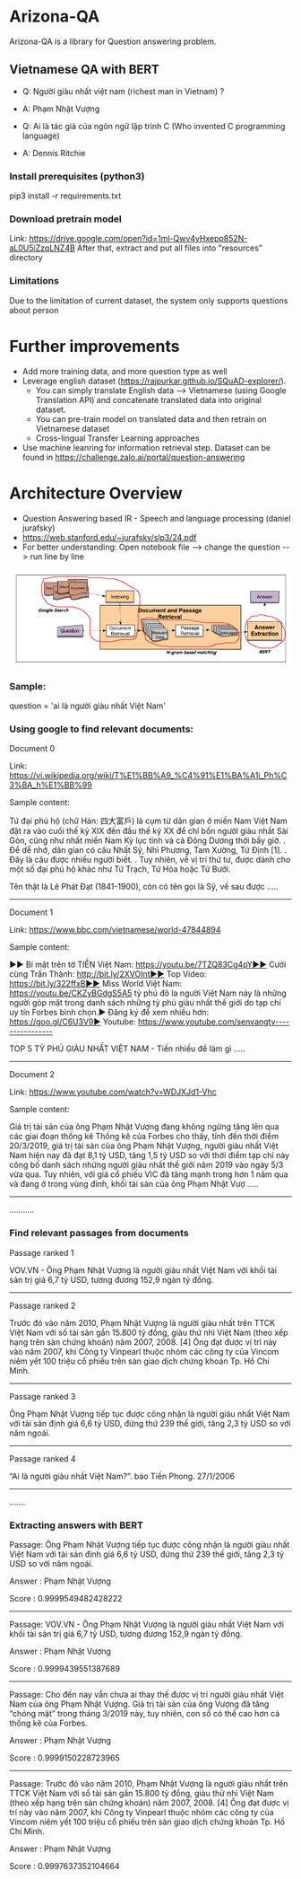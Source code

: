 # Arizona-QA
Arizona-QA is a library for Question answering problem.

## Vietnamese QA with BERT

- Q: Người giàu nhất việt nam (richest man in Vietnam) ?
- A: Phạm Nhật Vượng

- Q: Ai là tác giả của ngôn ngữ lập trình C (Who invented C programming language)
- A: Dennis Ritchie

### Install prerequisites (python3)
pip3 install -r requirements.txt

### Download pretrain model 
Link: https://drive.google.com/open?id=1ml-Qwv4yHxepp852N-aL0U5iZzqLNZ4B
After that, extract and put all files into "resources" directory

### Limitations
Due to the limitation of current dataset, the system only supports questions about person

# Further improvements
 - Add more training data, and more question type as well
 - Leverage english dataset (https://rajpurkar.github.io/SQuAD-explorer/). 
     - You can simply translate English data  --> Vietnamese (using Google Translation API) and concatenate translated data into original dataset. 
     - You can pre-train model on translated data and then retrain on Vietnamese dataset
     - Cross-lingual Transfer Learning approaches
 - Use machine leanring for information retrieval step. Dataset can be found in https://challenge.zalo.ai/portal/question-answering

# Architecture Overview
 - Question Answering based IR - Speech and language processing (daniel jurafsky)
 - https://web.stanford.edu/~jurafsky/slp3/24.pdf
 - For better understanding: Open notebook file --> change the question --> run line by line
 
<img src="docs/imgs/framework.png">


### Sample:

question = 'ai là người giàu nhất Việt Nam'

### Using google to find relevant documents:

Document 0

Link: https://vi.wikipedia.org/wiki/T%E1%BB%A9_%C4%91%E1%BA%A1i_Ph%C3%BA_h%E1%BB%99

Sample content:

 Tứ đại phú hộ (chữ Hán: 四大富戶) là cụm từ dân gian ở miền Nam Việt Nam đặt ra vào cuối thế kỷ XIX đến đầu thế kỷ XX để chỉ bốn người giàu nhất Sài Gòn, cũng như nhất miền Nam Kỳ lục tỉnh và cả Đông Dương thời bấy giờ. . Để dễ nhớ, dân gian có câu Nhất Sỹ, Nhì Phương, Tam Xường, Tứ Định [1]. . Đây là câu được nhiều người biết. . Tuy nhiên, về vị trí thứ tư, được dành cho một số đại phú hộ khác như Tứ Trạch, Tứ Hỏa hoặc Tứ Bưởi.

Tên thật là Lê Phát Đạt (1841-1900), còn có tên gọi là Sỹ, về sau được .....

------------------------------

Document 1

Link: https://www.bbc.com/vietnamese/world-47844894

Sample content:

 ►► Bí mật trên tờ TIỀN Việt Nam: https://youtu.be/7TZQ83Cg4pY►► Cười cùng Trấn Thành: http://bit.ly/2XVOInt►► Top Video: https://bit.ly/322ffxB►► Miss World Việt Nam: https://youtu.be/CKZyBGdgS5A5 tỷ phú đô la người Việt Nam này là những người góp mặt trong danh sách những tỷ phú giàu nhất thế giới do tạp chí uy tín Forbes bình chọn.► Đăng ký để xem nhiều hơn: https://goo.gl/C6U3V9► Youtube: https://www.youtube.com/senvangtv----------------

TOP 5 TỶ PHÚ GIÀU NHẤT VIỆT NAM - Tiền nhiều để làm gì .....

------------------------------

Document 2

Link: https://www.youtube.com/watch?v=WDJXJd1-Vhc

Sample content:

 Giá trị tài sản của ông Phạm Nhật Vượng đang không ngừng tăng lên qua các giai đoạn thống kê
Thống kê của Forbes cho thấy, tính đến thời điểm 20/3/2019, giá trị tài sản của ông Phạm Nhật Vượng, người giàu nhất Việt Nam hiện nay đã đạt 8,1 tỷ USD, tăng 1,5 tỷ USD so với thời điểm tạp chí này công bố danh sách những người giàu nhất thế giới năm 2019 vào ngày 5/3 vừa qua.
Tuy nhiên, với giá cổ phiếu VIC đã tăng mạnh trong hơn 1 năm qua và đang ở trong vùng đỉnh, khối tài sản của ông Phạm Nhật Vượ .....

------------------------------
...........

### Find relevant passages from documents

Passage ranked 1

VOV.VN - Ông Phạm Nhật Vượng là người giàu nhất Việt Nam với khối tài sản trị giá 6,7 tỷ USD, tương đương 152,9 ngàn tỷ đồng.

------------------------------

Passage ranked 2 

Trước đó vào năm 2010, Phạm Nhật Vượng là người giàu nhất trên TTCK Việt Nam với số tài sản gần 15.800 tỷ đồng, giàu thứ nhì Việt Nam (theo xếp hạng trên sàn chứng khoán) năm 2007, 2008. [4] Ông đạt được vị trí này vào năm 2007, khi Công ty Vinpearl thuộc nhóm các công ty của Vincom niêm yết 100 triệu cổ phiếu trên sàn giao dịch chứng khoán Tp. Hồ Chí Minh.

------------------------------

Passage ranked 3 

Ông Phạm Nhật Vượng tiếp tục được công nhận là người giàu nhất Việt Nam với tài sản định giá 6,6 tỷ USD, đứng thứ 239 thế giới, tăng 2,3 tỷ USD so với năm ngoái.

------------------------------

Passage ranked 4 

“Ai là người giàu nhất Việt Nam?”. báo Tiền Phong. 27/1/2006

------------------------------
.......

### Extracting answers with BERT

Passage:  Ông Phạm Nhật Vượng tiếp tục được công nhận là người giàu nhất Việt Nam với tài sản định giá 6,6 tỷ USD, đứng thứ 239 thế giới, tăng 2,3 tỷ USD so với năm ngoái.

Answer :  Phạm Nhật Vượng

Score  :  0.9999549482428222

------------------------------

Passage:  VOV.VN - Ông Phạm Nhật Vượng là người giàu nhất Việt Nam với khối tài sản trị giá 6,7 tỷ USD, tương đương 152,9 ngàn tỷ đồng.

Answer :  Phạm Nhật Vượng

Score  :  0.9999439551387689

------------------------------

Passage:  Cho đến nay vẫn chưa ai thay thế được vị trí người giàu nhất Việt Nam của ông Phạm Nhật Vượng. Giá trị tài sản của ông Vượng đã tăng “chóng mặt” trong tháng 3/2019 này, tuy nhiên, con số có thể cao hơn cả thống kê của Forbes.

Answer :  Phạm Nhật Vượng

Score  :  0.9999150228723965

------------------------------

Passage:  Trước đó vào năm 2010, Phạm Nhật Vượng là người giàu nhất trên TTCK Việt Nam với số tài sản gần 15.800 tỷ đồng, giàu thứ nhì Việt Nam (theo xếp hạng trên sàn chứng khoán) năm 2007, 2008. [4] Ông đạt được vị trí này vào năm 2007, khi Công ty Vinpearl thuộc nhóm các công ty của Vincom niêm yết 100 triệu cổ phiếu trên sàn giao dịch chứng khoán Tp. Hồ Chí Minh.

Answer :  Phạm Nhật Vượng

Score  :  0.9997637352104664

